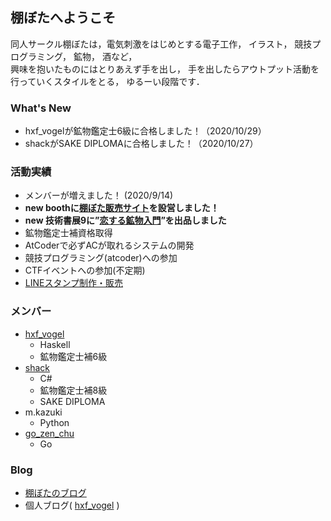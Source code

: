 ## 棚ぼたへようこそ

同人サークル棚ぼたは，電気刺激をはじめとする電子工作， イラスト， 競技プログラミング， 鉱物， 酒など，   
興味を抱いたものにはとりあえず手を出し， 手を出したらアウトプット活動を行っていくスタイルをとる， ゆるーい段階です．

### What's New
  - hxf_vogelが鉱物鑑定士6級に合格しました！（2020/10/29）
  - shackがSAKE DIPLOMAに合格しました！（2020/10/27）

### 活動実績
  - メンバーが増えました！ (2020/9/14)
  - **new boothに[棚ぼた販売サイト](https://shop-tanabota.booth.pm/)を設営しました！**
  - **new 技術書展9に”[恋する鉱物入門](https://techbookfest.org/product/5215144707620864)”を出品しました**
  - 鉱物鑑定士補資格取得
  - AtCoderで必ずACが取れるシステムの開発
  - 競技プログラミング(atcoder)への参加
  - CTFイベントへの参加(不定期)
  - [LINEスタンプ制作・販売](https://store.line.me/stickershop/author/193829/ja)

### メンバー
  - [hxf_vogel](https://twitter.com/hxf_vogel)
      - Haskell
      - 鉱物鑑定士補6級
  - [shack](https://twitter.com/saku170)
      - C#
      - 鉱物鑑定士補8級
      - SAKE DIPLOMA
  - m.kazuki
      - Python
  - [go_zen_chu](https://twitter.com/go_zen_chu)
      - Go

### Blog
  - [棚ぼたのブログ](/blog.md)
  - 個人ブログ( [hxf_vogel](https://wvogel00.hatenadiary.org/) )
